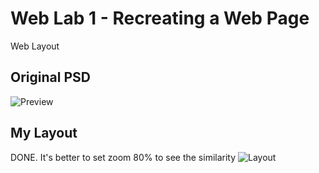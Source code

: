 # Web Lab 1 - Recreating a Web Page
Web Layout 

## Original PSD
![Preview](https://i.ibb.co/3TFHKzQ/libroselectronicos-psd.png)

## My Layout
DONE. It's better to set zoom 80% to see the similarity
![Layout](http://i.imgur.com/lclewN5.png)